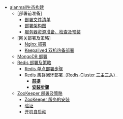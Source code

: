 
* [alanmall生态构建](#card%E7%B3%BB%E7%BB%9F%E9%87%8D%E6%9E%84)
   * [部署前准备]
     * [部署文件清单](https://github.com/YangLiang-SoftWise/Alanmall/blob/master/temp/%E9%83%A8%E7%BD%B2%E5%87%86%E5%A4%87.md)
     * [部署架构图](https://github.com/YangLiang-SoftWise/Alanmall/blob/master/temp/%E9%83%A8%E7%BD%B2%E5%87%86%E5%A4%87.md)
     * [服务器资源准备、检查及预装](https://github.com/YangLiang-SoftWise/Alanmall/blob/master/temp/%E9%83%A8%E7%BD%B2%E5%87%86%E5%A4%87.md)
   * [网关部署及策略]
     * [Nginx 部署](https://github.com/YangLiang-SoftWise/Alanmall/blob/master/temp/%E7%BD%91%E5%85%B3%E9%83%A8%E7%BD%B2%E5%8F%8A%E7%AD%96%E7%95%A5.md)
     * [Keepalived 双机热备部署](https://github.com/YangLiang-SoftWise/Alanmall/blob/master/temp/%E7%BD%91%E5%85%B3%E9%83%A8%E7%BD%B2%E5%8F%8A%E7%AD%96%E7%95%A5.md)
   * [MongoDB 部署](#mongodb-%E9%83%A8%E7%BD%B2)
   * [Redis 部署及策略](#redis-%E9%83%A8%E7%BD%B2%E5%8F%8A%E7%AD%96%E7%95%A5)
     * [Redis 单点部署步骤](#redis-%E5%8D%95%E7%82%B9%E9%83%A8%E7%BD%B2%E6%AD%A5%E9%AA%A4)
     * [Redis 集群闭环部署（Redis\-Cluster 三主三从）](#redis-%E9%9B%86%E7%BE%A4%E9%97%AD%E7%8E%AF%E9%83%A8%E7%BD%B2redis-cluster-%E4%B8%89%E4%B8%BB%E4%B8%89%E4%BB%8E)
       * [<strong>前提</strong>](#%E5%89%8D%E6%8F%90)
       * [<strong>安装步骤</strong>](#%E5%AE%89%E8%A3%85%E6%AD%A5%E9%AA%A4)
   * [ZooKeeper 部署及策略](#zookeeper-%E9%83%A8%E7%BD%B2%E5%8F%8A%E7%AD%96%E7%95%A5)
     * [ZooKeeper 服务的安装](#zookeeper-%E6%9C%8D%E5%8A%A1%E7%9A%84%E5%AE%89%E8%A3%85)
     * [验证](#%E9%AA%8C%E8%AF%81)
     * [开机自启动](#%E5%BC%80%E6%9C%BA%E8%87%AA%E5%90%AF%E5%8A%A8)
